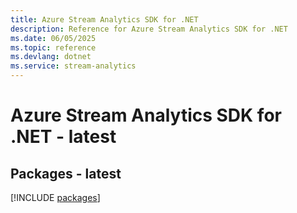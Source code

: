 ```yaml
---
title: Azure Stream Analytics SDK for .NET
description: Reference for Azure Stream Analytics SDK for .NET
ms.date: 06/05/2025
ms.topic: reference
ms.devlang: dotnet
ms.service: stream-analytics
---
```

# Azure Stream Analytics SDK for .NET - latest
## Packages - latest
[!INCLUDE [packages](stream-analytics-index.md)]